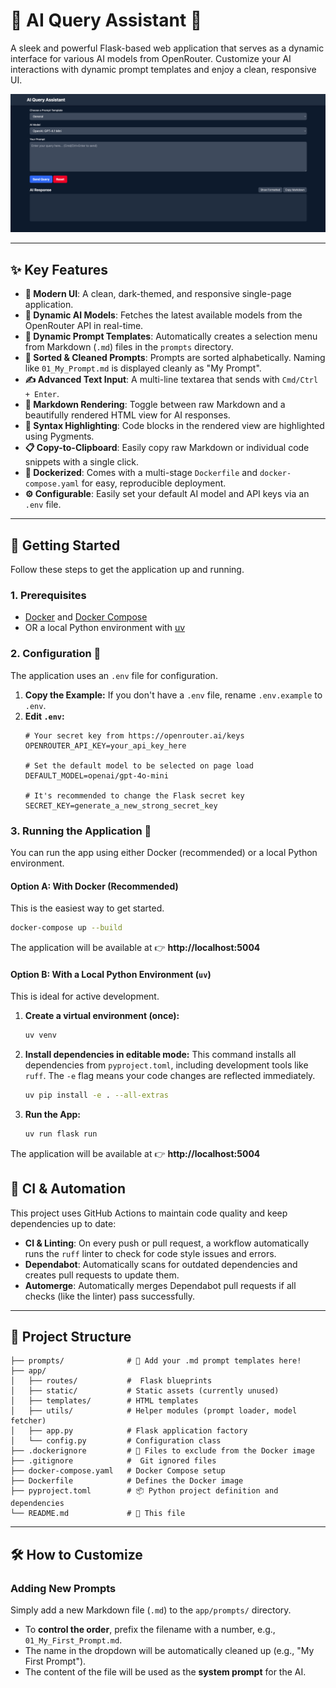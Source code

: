 # 🚀 AI Query Assistant 🤖

A sleek and powerful Flask-based web application that serves as a dynamic interface for various AI models from OpenRouter. Customize your AI interactions with dynamic prompt templates and enjoy a clean, responsive UI.

![AI Query Assistant Interface](screenshot.png)

---

## ✨ Key Features

-   **🎨 Modern UI**: A clean, dark-themed, and responsive single-page application.
-   **🔄 Dynamic AI Models**: Fetches the latest available models from the OpenRouter API in real-time.
-   **📂 Dynamic Prompt Templates**: Automatically creates a selection menu from Markdown (`.md`) files in the `prompts` directory.
-   **🔢 Sorted & Cleaned Prompts**: Prompts are sorted alphabetically. Naming like `01_My_Prompt.md` is displayed cleanly as "My Prompt".
-   **✍️ Advanced Text Input**: A multi-line textarea that sends with `Cmd/Ctrl + Enter`.
-   **📄 Markdown Rendering**: Toggle between raw Markdown and a beautifully rendered HTML view for AI responses.
-   **🎨 Syntax Highlighting**: Code blocks in the rendered view are highlighted using Pygments.
-   **📋 Copy-to-Clipboard**: Easily copy raw Markdown or individual code snippets with a single click.
-   **🐳 Dockerized**: Comes with a multi-stage `Dockerfile` and `docker-compose.yaml` for easy, reproducible deployment.
-   **⚙️ Configurable**: Easily set your default AI model and API keys via an `.env` file.

---

## 🏁 Getting Started

Follow these steps to get the application up and running.

### 1. Prerequisites

-   [Docker](https://www.docker.com/get-started) and [Docker Compose](https://docs.docker.com/compose/install/)
-   OR a local Python environment with [uv](https://github.com/astral-sh/uv)

### 2. Configuration 🔑

The application uses an `.env` file for configuration.

1.  **Copy the Example:** If you don't have a `.env` file, rename `.env.example` to `.env`.
2.  **Edit `.env`:**
    ```dotenv
    # Your secret key from https://openrouter.ai/keys
    OPENROUTER_API_KEY=your_api_key_here

    # Set the default model to be selected on page load
    DEFAULT_MODEL=openai/gpt-4o-mini

    # It's recommended to change the Flask secret key
    SECRET_KEY=generate_a_new_strong_secret_key
    ```

### 3. Running the Application 🚀

You can run the app using either Docker (recommended) or a local Python environment.

#### Option A: With Docker (Recommended)

This is the easiest way to get started.

```bash
docker-compose up --build
```

The application will be available at 👉 **http://localhost:5004**

#### Option B: With a Local Python Environment (`uv`)

This is ideal for active development.

1.  **Create a virtual environment (once):**
    ```bash
    uv venv
    ```
2.  **Install dependencies in editable mode:**
    This command installs all dependencies from `pyproject.toml`, including development tools like `ruff`. The `-e` flag means your code changes are reflected immediately.
    ```bash
    uv pip install -e . --all-extras
    ```
3.  **Run the App:**
    ```bash
    uv run flask run
    ```

The application will be available at 👉 **http://localhost:5004**

## 🤖 CI & Automation

This project uses GitHub Actions to maintain code quality and keep dependencies up to date:

-   **CI & Linting**: On every push or pull request, a workflow automatically runs the `ruff` linter to check for code style issues and errors.
-   **Dependabot**: Automatically scans for outdated dependencies and creates pull requests to update them.
-   **Automerge**: Automatically merges Dependabot pull requests if all checks (like the linter) pass successfully.

---

## 📁 Project Structure

```
├── prompts/              # 📂 Add your .md prompt templates here!
├── app/
│   ├── routes/           #  Flask blueprints
│   ├── static/           # Static assets (currently unused)
│   ├── templates/        # HTML templates
│   ├── utils/            # Helper modules (prompt loader, model fetcher)
│   ├── app.py            # Flask application factory
│   └── config.py         # Configuration class
├── .dockerignore         # 🐳 Files to exclude from the Docker image
├── .gitignore            #  Git ignored files
├── docker-compose.yaml   # Docker Compose setup
├── Dockerfile            # Defines the Docker image
├── pyproject.toml        # 📦 Python project definition and dependencies
└── README.md             # 📄 This file
```

---

## 🛠️ How to Customize

### Adding New Prompts

Simply add a new Markdown file (`.md`) to the `app/prompts/` directory.

-   To **control the order**, prefix the filename with a number, e.g., `01_My_First_Prompt.md`.
-   The name in the dropdown will be automatically cleaned up (e.g., "My First Prompt").
-   The content of the file will be used as the **system prompt** for the AI.